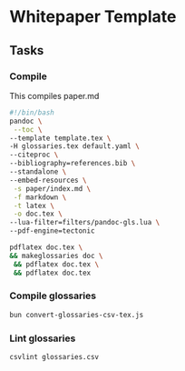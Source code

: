 # Whitepaper Template

## Tasks

### Compile

This compiles paper.md

```bash
#!/bin/bash
pandoc \
 --toc \
--template template.tex \
-H glossaries.tex default.yaml \
--citeproc \
--bibliography=references.bib \
--standalone \
--embed-resources \
 -s paper/index.md \
 -f markdown \
 -t latex \
 -o doc.tex \
--lua-filter=filters/pandoc-gls.lua \
--pdf-engine=tectonic 

pdflatex doc.tex \
&& makeglossaries doc \
 && pdflatex doc.tex \
 && pdflatex doc.tex 
```


### Compile glossaries

```bash
bun convert-glossaries-csv-tex.js
```


### Lint glossaries

```bash
csvlint glossaries.csv
```